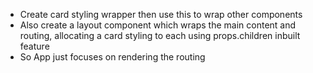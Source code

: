 - Create card styling wrapper then use this to wrap other components
- Also create a layout component which wraps the main content and routing, allocating a card styling to each using props.children inbuilt feature
- So App just focuses on rendering the routing
